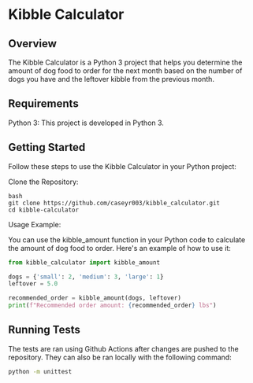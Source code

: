 # Kibble Calculator

## Overview

The Kibble Calculator is a Python 3 project that helps you determine the amount of dog food to order for the next month based on the number of dogs you have and the leftover kibble from the previous month.

## Requirements

Python 3: This project is developed in Python 3.

## Getting Started

Follow these steps to use the Kibble Calculator in your Python project:

Clone the Repository:

```
bash
git clone https://github.com/caseyr003/kibble_calculator.git
cd kibble-calculator
```

Usage Example:

You can use the kibble_amount function in your Python code to calculate the amount of dog food to order. Here's an example of how to use it:

```python
from kibble_calculator import kibble_amount

dogs = {'small': 2, 'medium': 3, 'large': 1}
leftover = 5.0

recommended_order = kibble_amount(dogs, leftover)
print(f"Recommended order amount: {recommended_order} lbs")
```

## Running Tests

The tests are ran using Github Actions after changes are pushed to the repository. They can also be ran locally with the following command:

```bash
python -m unittest
```
